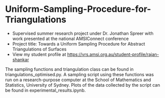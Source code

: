 # Uniform-Sampling-Procedure-for-Triangulations

- Supervised summer research project under Dr. Jonathan Spreer with work presented at the national AMSIConnect conference
- Project title: Towards a Uniform Sampling Procedure for Abstract Triangulations of Surfaces  
- View my student profile at https://vrs.amsi.org.au/student-profile/rajan-shankar

The sampling functions and triangulation class can be found in triangulations_optimised.py. A sampling script using these functions was run on a research-purpose computer at the School of Mathematics and Statistics, University of Sydney. Plots of the data collected by the script can be found in experimental_results.ipynb.
